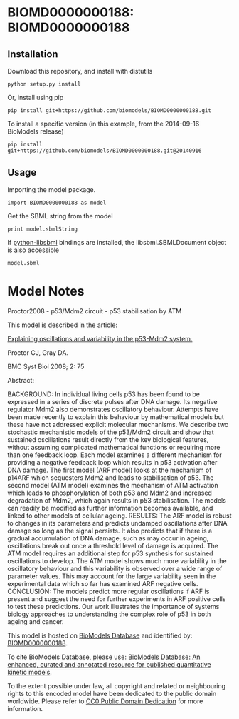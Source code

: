 # BIOMD0000000188: BIOMD0000000188

## Installation

Download this repository, and install with distutils

`python setup.py install`

Or, install using pip

`pip install git+https://github.com/biomodels/BIOMD0000000188.git`

To install a specific version (in this example, from the 2014-09-16 BioModels release)

`pip install git+https://github.com/biomodels/BIOMD0000000188.git@20140916`

## Usage

Importing the model package.

`import BIOMD0000000188 as model`

Get the SBML string from the model

`print model.sbmlString`

If [python-libsbml](https://pypi.python.org/pypi/python-libsbml) bindings are
installed, the libsbml.SBMLDocument object is also accessible

`model.sbml`


# Model Notes


Proctor2008 - p53/Mdm2 circuit - p53 stabilisation by ATM

This model is described in the article:

[Explaining oscillations and variability in the p53-Mdm2
system.](http://identifiers.org/pubmed/18706112)

Proctor CJ, Gray DA.

BMC Syst Biol 2008; 2: 75

Abstract:

BACKGROUND: In individual living cells p53 has been found to be expressed in a
series of discrete pulses after DNA damage. Its negative regulator Mdm2 also
demonstrates oscillatory behaviour. Attempts have been made recently to
explain this behaviour by mathematical models but these have not addressed
explicit molecular mechanisms. We describe two stochastic mechanistic models
of the p53/Mdm2 circuit and show that sustained oscillations result directly
from the key biological features, without assuming complicated mathematical
functions or requiring more than one feedback loop. Each model examines a
different mechanism for providing a negative feedback loop which results in
p53 activation after DNA damage. The first model (ARF model) looks at the
mechanism of p14ARF which sequesters Mdm2 and leads to stabilisation of p53.
The second model (ATM model) examines the mechanism of ATM activation which
leads to phosphorylation of both p53 and Mdm2 and increased degradation of
Mdm2, which again results in p53 stabilisation. The models can readily be
modified as further information becomes available, and linked to other models
of cellular ageing. RESULTS: The ARF model is robust to changes in its
parameters and predicts undamped oscillations after DNA damage so long as the
signal persists. It also predicts that if there is a gradual accumulation of
DNA damage, such as may occur in ageing, oscillations break out once a
threshold level of damage is acquired. The ATM model requires an additional
step for p53 synthesis for sustained oscillations to develop. The ATM model
shows much more variability in the oscillatory behaviour and this variability
is observed over a wide range of parameter values. This may account for the
large variability seen in the experimental data which so far has examined ARF
negative cells. CONCLUSION: The models predict more regular oscillations if
ARF is present and suggest the need for further experiments in ARF positive
cells to test these predictions. Our work illustrates the importance of
systems biology approaches to understanding the complex role of p53 in both
ageing and cancer.

This model is hosted on [BioModels Database](http://www.ebi.ac.uk/biomodels/)
and identified by:
[BIOMD0000000188](http://identifiers.org/biomodels.db/BIOMD0000000188).

To cite BioModels Database, please use: [BioModels Database: An enhanced,
curated and annotated resource for published quantitative kinetic
models](http://identifiers.org/pubmed/20587024).

To the extent possible under law, all copyright and related or neighbouring
rights to this encoded model have been dedicated to the public domain
worldwide. Please refer to [CC0 Public Domain
Dedication](http://creativecommons.org/publicdomain/zero/1.0/) for more
information.


